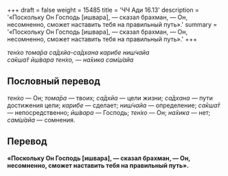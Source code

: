 +++
draft = false
weight = 15485
title = 'ЧЧ Ади 16.13'
description = '«Поскольку Он Господь [ишвара], — сказал брахман, — Он, несомненно, сможет наставить тебя на правильный путь».'
summary = '«Поскольку Он Господь [ишвара], — сказал брахман, — Он, несомненно, сможет наставить тебя на правильный путь».'
+++

_тен̇хо тома̄ра са̄дхйа-са̄дхана карибе ниш́чайа  
са̄кша̄т ӣш́вара тен̇хо, — на̄хика сам̇ш́айа_

## Пословный перевод

_тен̇хо_ — Он; _тома̄ра_ — твоих; _са̄дхйа_ — цели жизни; _са̄дхана_ — пути достижения цели; _карибе_ — сделает; _ниш́чайа_ — определение; _са̄кша̄т_ — непосредственно; _ӣш́вара_ — Господь; _тен̇хо_ — Он; _на̄хика_ — нет; _сам̇ш́айа_ — сомнения.

## Перевод

**«Поскольку Он Господь \[ишвара\], — сказал брахман, — Он, несомненно, сможет наставить тебя на правильный путь».**
